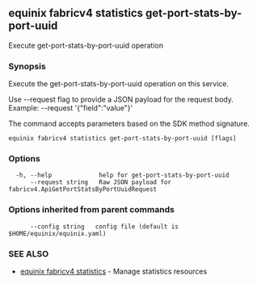 ## equinix fabricv4 statistics get-port-stats-by-port-uuid

Execute get-port-stats-by-port-uuid operation

### Synopsis

Execute the get-port-stats-by-port-uuid operation on this service.

Use --request flag to provide a JSON payload for the request body.
Example: --request '{"field":"value"}'

The command accepts parameters based on the SDK method signature.

```
equinix fabricv4 statistics get-port-stats-by-port-uuid [flags]
```

### Options

```
  -h, --help             help for get-port-stats-by-port-uuid
      --request string   Raw JSON payload for fabricv4.ApiGetPortStatsByPortUuidRequest
```

### Options inherited from parent commands

```
      --config string   config file (default is $HOME/equinix/equinix.yaml)
```

### SEE ALSO

* [equinix fabricv4 statistics](equinix_fabricv4_statistics.md)	 - Manage statistics resources

